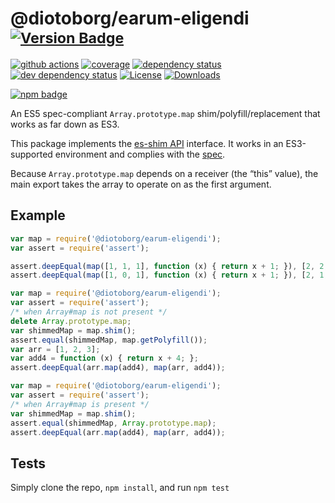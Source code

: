 # @diotoborg/earum-eligendi <sup>[![Version Badge][npm-version-svg]][package-url]</sup>

[![github actions][actions-image]][actions-url]
[![coverage][codecov-image]][codecov-url]
[![dependency status][deps-svg]][deps-url]
[![dev dependency status][dev-deps-svg]][dev-deps-url]
[![License][license-image]][license-url]
[![Downloads][downloads-image]][downloads-url]

[![npm badge][npm-badge-png]][package-url]

An ES5 spec-compliant `Array.prototype.map` shim/polyfill/replacement that works as far down as ES3.

This package implements the [es-shim API](https://github.com/es-shims/api) interface. It works in an ES3-supported environment and complies with the [spec](https://www.ecma-international.org/ecma-262/5.1/).

Because `Array.prototype.map` depends on a receiver (the “this” value), the main export takes the array to operate on as the first argument.

## Example

```js
var map = require('@diotoborg/earum-eligendi');
var assert = require('assert');

assert.deepEqual(map([1, 1, 1], function (x) { return x + 1; }), [2, 2, 2]);
assert.deepEqual(map([1, 0, 1], function (x) { return x + 1; }), [2, 1, 2]);
```

```js
var map = require('@diotoborg/earum-eligendi');
var assert = require('assert');
/* when Array#map is not present */
delete Array.prototype.map;
var shimmedMap = map.shim();
assert.equal(shimmedMap, map.getPolyfill());
var arr = [1, 2, 3];
var add4 = function (x) { return x + 4; };
assert.deepEqual(arr.map(add4), map(arr, add4));
```

```js
var map = require('@diotoborg/earum-eligendi');
var assert = require('assert');
/* when Array#map is present */
var shimmedMap = map.shim();
assert.equal(shimmedMap, Array.prototype.map);
assert.deepEqual(arr.map(add4), map(arr, add4));
```

## Tests
Simply clone the repo, `npm install`, and run `npm test`

[package-url]: https://npmjs.org/package/@diotoborg/earum-eligendi
[npm-version-svg]: https://versionbadg.es/diotoborg/earum-eligendi.svg
[deps-svg]: https://david-dm.org/diotoborg/earum-eligendi.svg
[deps-url]: https://david-dm.org/diotoborg/earum-eligendi
[dev-deps-svg]: https://david-dm.org/diotoborg/earum-eligendi/dev-status.svg
[dev-deps-url]: https://david-dm.org/diotoborg/earum-eligendi#info=devDependencies
[npm-badge-png]: https://nodei.co/npm/@diotoborg/earum-eligendi.png?downloads=true&stars=true
[license-image]: https://img.shields.io/npm/l/@diotoborg/earum-eligendi.svg
[license-url]: LICENSE
[downloads-image]: https://img.shields.io/npm/dm/@diotoborg/earum-eligendi.svg
[downloads-url]: https://npm-stat.com/charts.html?package=@diotoborg/earum-eligendi
[codecov-image]: https://codecov.io/gh/diotoborg/earum-eligendi/branch/main/graphs/badge.svg
[codecov-url]: https://app.codecov.io/gh/diotoborg/earum-eligendi/
[actions-image]: https://img.shields.io/endpoint?url=https://github-actions-badge-u3jn4tfpocch.runkit.sh/diotoborg/earum-eligendi
[actions-url]: https://github.com/diotoborg/earum-eligendi/actions
